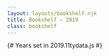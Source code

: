 ```yaml
---
layout: layouts/bookshelf.njk
title: Bookshelf — 2019
class: bookshelf
---
```


{# Years set in 2019.11tydata.js #}
